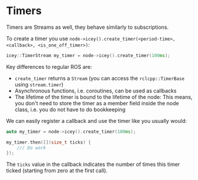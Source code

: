 # Timers 

Timers are Streams as well, they behave similarly to subscriptions. 

To create a timer you use  `node->icey().create_timer(<period-time>, <callback>, <is_one_off_timer>)`:
```cpp
icey::TimerStream my_timer = node->icey().create_timer(100ms);
```

Key differences to regular ROS are: 
  - `create_timer` returns a `Stream` (you can access the `rclcpp::TimerBase` using `stream.timer`)
  - Asynchronous functions, i.e. coroutines, can be used as callbacks
  - The lifetime of the timer is bound to the lifetime of the node: This means, you don't need to store the timer as a member field inside the node class, i.e. you do not have to do bookkeeping
     
We can easily register a callback and use the timer like you usually would: 

```cpp
auto my_timer = node->icey().create_timer(100ms);

my_timer.then([](size_t ticks) {
    /// Do work
});
```

The `ticks` value in the callback indicates the number of times this timer ticked (starting from zero at the first call).
